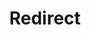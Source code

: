 ﻿---
layout: src/layouts/Redirect.astro
title: Redirect
redirect: https://octopus.com/docs/octopus-rest-api/cli/octopus-tenant-list
pubDate:  2023-01-01
navSearch: false
navSitemap: false
navMenu: false
---
